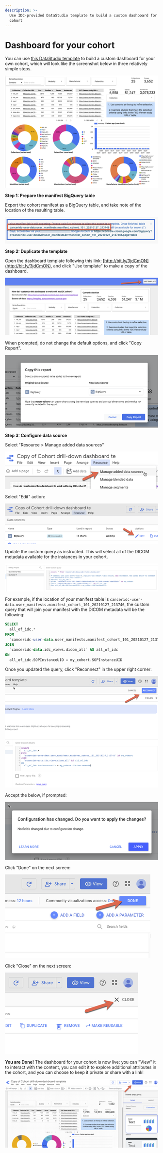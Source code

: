 ```yaml
---
description: >-
  Use IDC-provided DataStudio template to build a custom dashboard for your
  cohort
---
```


# Dashboard for your cohort

You can use [this DataStudio template](http://bit.ly/3jdCmON) to build a custom dashboard for your own cohort, which will look like the screenshot below in three relatively simple steps.

![Screenshot of the DataStudio dashboard template you can use to explore your cohort.](../../.gitbook/assets/image%20%2811%29.png)

**Step 1: Prepare the manifest BigQuery table**

Export the cohort manifest as a BigQuery table, and take note of the location of the resulting table.

![Name of the BQ table you will need is highlighted with the red rectangle.](../../.gitbook/assets/image%20%2814%29.png)

**Step 2: Duplicate the template**

Open the dashboard template following this link: [http://bit.ly/3jdCmON](http://bit.ly/3jdCmON), and click "Use template" to make a copy of the dashboard.

![](../../.gitbook/assets/image%20%2816%29.png)

When prompted, do not change the default options, and click "Copy Report".

![](../../.gitbook/assets/image%20%2813%29.png)

**Step 3: Configure data source**

Select "Resource &gt; Manage added data sources"

![](../../.gitbook/assets/image%20%285%29.png)

Select "Edit" action:

![](../../.gitbook/assets/image%20%284%29.png)

Update the custom query as instructed. This will select all of the DICOM metadata available for the instances in your cohort.

![](../../.gitbook/assets/image%20%2812%29.png)

For example, if the location of your manifest table is `canceridc-user-data.user_manifests.manifest_cohort_101_20210127_213746`, the custom query that will join your manifest with the DICOM metadata will be the following:

```sql
SELECT
  all_of_idc.*
FROM
  `canceridc-user-data.user_manifests.manifest_cohort_101_20210127_213746` AS my_cohort
JOIN
  `canceridc-data.idc_views.dicom_all` AS all_of_idc
ON
  all_of_idc.SOPInstanceUID = my_cohort.SOPInstanceUID
```

Once you updated the query, click "Reconnect" in the upper right corner:

![](../../.gitbook/assets/image%20%287%29.png)

Accept the below, if prompted:

![](../../.gitbook/assets/image%20%288%29.png)

Click "Done" on the next screen:

![](../../.gitbook/assets/image%20%286%29.png)

Click "Close" on the next screen:

![](../../.gitbook/assets/image%20%2810%29.png)

**You are Done!** The dashboard for your cohort is now live: you can "View" it to interact with the content, you can edit it to explore additional attributes in the cohort, and you can choose to keep it private or share with a link!

![](../../.gitbook/assets/image%20%282%29.png)

